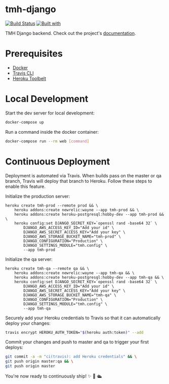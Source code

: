 # tmh-django

[![Build Status](https://travis-ci.org/manticarodrigo/tmh-django.svg?branch=master)](https://travis-ci.org/manticarodrigo/tmh-django)
[![Built with](https://img.shields.io/badge/Built_with-Cookiecutter_Django_Rest-F7B633.svg)](https://github.com/agconti/cookiecutter-django-rest)

TMH Django backend. Check out the project's [documentation](http://manticarodrigo.github.io/tmh-django/).

# Prerequisites

- [Docker](https://docs.docker.com/docker-for-mac/install/)  
- [Travis CLI](http://blog.travis-ci.com/2013-01-14-new-client/)
- [Heroku Toolbelt](https://toolbelt.heroku.com/)

# Local Development

Start the dev server for local development:
```bash
docker-compose up
```

Run a command inside the docker container:

```bash
docker-compose run --rm web [command]
```

# Continuous Deployment

Deployment is automated via Travis. When builds pass on the master or qa branch, Travis will deploy that branch to Heroku. Follow these steps to enable this feature.

Initialize the production server:

```
heroku create tmh-prod --remote prod && \
    heroku addons:create newrelic:wayne --app tmh-prod && \
    heroku addons:create heroku-postgresql:hobby-dev --app tmh-prod && \
    heroku config:set DJANGO_SECRET_KEY=`openssl rand -base64 32` \
        DJANGO_AWS_ACCESS_KEY_ID="Add your id" \
        DJANGO_AWS_SECRET_ACCESS_KEY="Add your key" \
        DJANGO_AWS_STORAGE_BUCKET_NAME="tmh-prod" \
        DJANGO_CONFIGURATION="Production" \
        DJANGO_SETTINGS_MODULE="tmh.config" \
        --app tmh-prod
```

Initialize the qa server:

```
heroku create tmh-qa --remote qa && \
    heroku addons:create newrelic:wayne --app tmh-qa && \
    heroku addons:create heroku-postgresql:hobby-dev --app tmh-qa && \
    heroku config:set DJANGO_SECRET_KEY=`openssl rand -base64 32` \
        DJANGO_AWS_ACCESS_KEY_ID="Add your id" \
        DJANGO_AWS_SECRET_ACCESS_KEY="Add your key" \
        DJANGO_AWS_STORAGE_BUCKET_NAME="tmh-qa" \
        DJANGO_CONFIGURATION="Production" \
        DJANGO_SETTINGS_MODULE="tmh.config" \
        --app tmh-qa
```

Securely add your Heroku credentials to Travis so that it can automatically deploy your changes:

```bash
travis encrypt HEROKU_AUTH_TOKEN="$(heroku auth:token)" --add
```

Commit your changes and push to master and qa to trigger your first deploys:

```bash
git commit -a -m "ci(travis): add Heroku credentials" && \
git push origin master:qa && \
git push origin master
```

You're now ready to continuously ship! ✨ 💅 🛳
